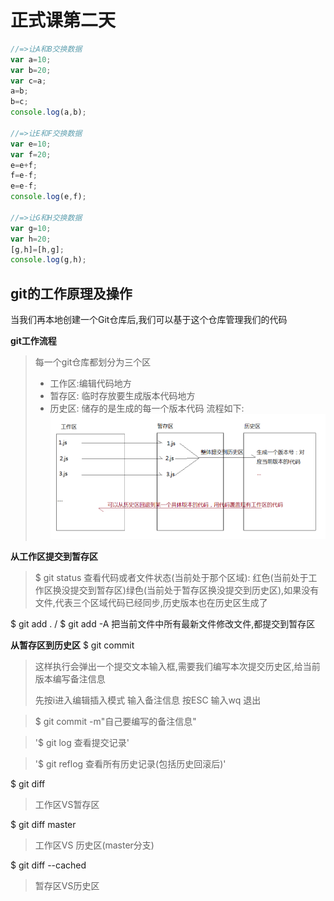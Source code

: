 # 正式课第二天
```javascript
//=>让A和B交换数据
var a=10;
var b=20;
var c=a;
a=b;
b=c;
console.log(a,b);

//=>让E和F交换数据
var e=10;
var f=20;
e=e+f;
f=e-f;
e=e-f;
console.log(e,f);

//=>让G和H交换数据
var g=10;
var h=20;
[g,h]=[h,g];
console.log(g,h);

```
## git的工作原理及操作
当我们再本地创建一个Git仓库后,我们可以基于这个仓库管理我们的代码

**git工作流程**
> 每一个git仓库都划分为三个区
> - 工作区:编辑代码地方
> - 暂存区: 临时存放要生成版本代码地方
> - 历史区: 储存的是生成的每一个版本代码
流程如下:
![Alt text](./1.png)

**从工作区提交到暂存区**
> $ git status 
> 查看代码或者文件状态(当前处于那个区域): 红色(当前处于工作区换没提交到暂存区)绿色(当前处于暂存区换没提交到历史区),如果没有文件,代表三个区域代码已经同步,历史版本也在历史区生成了

$ git add .    /   $ git add -A 
把当前文件中所有最新文件修改文件,都提交到暂存区


**从暂存区到历史区**
$ git commit  
> 这样执行会弹出一个提交文本输入框,需要我们编写本次提交历史区,给当前版本编写备注信息
> 
> 先按i进入编辑插入模式
> 输入备注信息
> 按ESC
> 输入wq  退出

> $ git commit -m"自己要编写的备注信息"

> '$ git log 查看提交记录'

> '$ git reflog 查看所有历史记录(包括历史回滚后)'

$ git diff
> 工作区VS暂存区

$ git diff master
> 工作区VS 历史区(master分支)

$ git diff --cached
> 暂存区VS历史区
